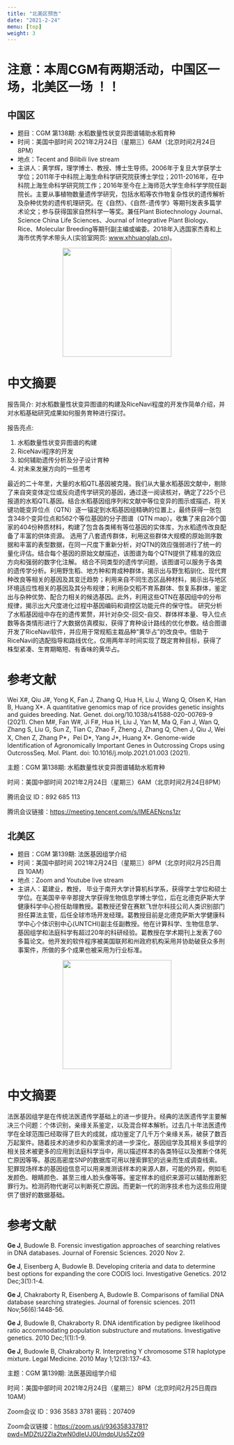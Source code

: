 ```yaml
---
title: "北美区预告"
date: "2021-2-24"
menu: [top]
weight: 3
---
```


# 注意：本周CGM有两期活动，中国区一场，北美区一场 ！！

## 中国区

- 题目：CGM 第138期: 水稻数量性状变异图谱辅助水稻育种
- 时间：美国中部时间 2021年2月24日（星期三）6AM（北京时间2月24日8PM）
- 地点：Tecent and Bilibili live stream
- 主讲人：黄学辉，理学博士、教授、博士生导师。2006年于复旦大学获学士学位；2011年于中科院上海生命科学研究院获博士学位；2011-2016年，在中科院上海生命科学研究院工作；2016年至今在上海师范大学生命科学学院任副院长。主要从事植物数量遗传学研究，包括水稻等农作物复杂性状的遗传解析及杂种优势的遗传机理研究。在《自然》、《自然-遗传学》等期刊发表多篇学术论文；参与获得国家自然科学一等奖。兼任Plant Biotechnology Journal、Science China Life Sciences、Journal of Integrative Plant Biology、Rice、Molecular Breeding等期刊副主编或编委。2018年入选国家杰青和上海市优秀学术带头人(实验室网页: www.xhhuanglab.cn)。

<div align="center">
<img src="https://i.loli.net/2021/02/22/tNiHAj7agJOrnI6.jpg" height=250>
</div>

# 中文摘要
报告简介:
对水稻数量性状变异图谱的构建及RiceNavi程度的开发作简单介绍，并对水稻基础研究成果如何服务育种进行探讨。

报告亮点:
1.	水稻数量性状变异图谱的构建
2.	RiceNavi程序的开发
3.	如何辅助遗传分析及分子设计育种
4.	对未来发展方向的一些思考

最近的二十年里，大量的水稻QTL基因被克隆。我们从大量水稻基因文献中，剔除了来自突变体定位或反向遗传学研究的基因，通过逐一阅读核对，确定了225个已报道的水稻QTL基因。结合水稻基因组序列和文献中等位变异的图示或描述，将关键功能变异位点（QTN）逐一锚定到水稻基因组精确的位置上，最终获得一张包含348个变异位点和562个等位基因的分子图谱（QTN map）。收集了来自26个国家的404份种质材料，构建了包含各类稀有等位基因的实体库，为水稻遗传改良配备了丰富的供体资源。
选用了八套遗传群体，利用这些群体大规模的原始测序数据和丰富的表型数据，在同一尺度下重新分析，对QTN的效应强弱进行了统一的量化评估。结合每个基因的原始文献描述，该图谱为每个QTN提供了精准的效应方向和强弱的数字化注解。
结合不同类型的遗传学问题，该图谱可以服务于各类的遗传学分析。利用野生稻、地方种和育成种群体，揭示出与野生稻驯化、现代育种改良等相关的基因及其变迁趋势；利用来自不同生态区品种材料，揭示出与地区环境适应性相关的基因及其分布规律；利用杂交稻不育系群体、恢复系群体，鉴定出与杂种优势、配合力相关的候选基因。此外，利用这些QTN在基因组中的分布规律，揭示出大尺度进化过程中基因编码和调控区功能元件的保守性。
研究分析了水稻基因组中存在的遗传累赘，并针对杂交-回交-自交、群体样本量、导入位点数等各类情形进行了大数据仿真模拟，获得了育种设计路线的优化参数。结合图谱开发了RiceNavi软件，并应用于常规稻主栽品种“黄华占”的改良中。借助于RiceNavi的选配指导和路线优化，仅用两年半时间实现了既定育种目标，获得了株型紧凑、生育期略短、有香味的黄华占。


# 参考文献

Wei X#, Qiu J#, Yong K, Fan J, Zhang Q, Hua H, Liu J, Wang Q, Olsen K, Han B, Huang X*. A quantitative genomics map of rice provides genetic insights and guides breeding. Nat. Genet. doi.org/10.1038/s41588-020-00769-9 (2021).
Chen M#, Fan W#, Ji F#, Hua H, Liu J, Yan M, Ma Q, Fan J, Wan Q, Zhang S, Liu G, Sun Z, Tian C, Zhao F, Zheng J, Zhang Q, Chen J, Qiu J, Wei X, Chen Z, Zhang P*，Pei D*, Yang J*, Huang X*. Genome-wide Identification of Agronomically Important Genes in Outcrossing Crops using OutcrossSeq. Mol. Plant. doi: 10.1016/j.molp.2021.01.003 (2021).


主题：CGM 第138期: 水稻数量性状变异图谱辅助水稻育种

时间：美国中部时间 2021年2月24日（星期三）6AM（北京时间2月24日8PM）

腾讯会议 ID：892 685 113

腾讯会议链接：https://meeting.tencent.com/s/lMEAENcns1zr


## 北美区

- 题目：CGM 第139期: 法医基因组学介绍
- 时间：美国中部时间 2021年2月24日（星期三）8PM（北京时间2月25日周四 10AM）
- 地点：Zoom and Youtube live stream
- 主讲人：葛建业，教授， 毕业于南开大学计算机科学系，获得学士学位和硕士学位。在美国辛辛辛那提大学获得生物信息学博士学位，后在北德克萨斯大学健康科学中心担任助理教授。葛教授还曾在赛默飞世尔科技公司人类识别部门担任算法主管，后任全球市场开发经理。葛教授目前是北德克萨斯大学健康科学中心个体识别中心(UNTCHI)副主任副教授。他在计算科学、生物信息学、基因组学和法庭科学有超过20年的科研经验。葛教授在学术期刊上发表了60多篇论文。他开发的软件程序被美国联邦和州政府机构采用并协助破获众多刑事案件，所做的多个成果也被采用为行业标准。

<div align="center">
<img src="https://i.loli.net/2021/02/24/yqhmiZHDKcjOlgu.jpg" height=250>
</div>

# 中文摘要

法医基因组学是在传统法医遗传学基础上的进一步提升。经典的法医遗传学主要解决三个问题：个体识别，亲缘关系鉴定，以及混合样本解析。过去几十年法医遗传学在全球范围已经取得了巨大的成就，成功鉴定了几千万个亲缘关系，破获了数百万起案件。随着技术的进步和办案需求的进一步深化，基因组学及其相关多组学的相关技术被更多的应用到法庭科学当中，用以描述样本的各类特征以及推断个体死亡原因等等。基因高密度SNP的数据库可用以搜索罪犯的远亲而生成调查线索。犯罪现场样本的基因组信息可以用来推测该样本的来源人群，可能的外观，例如毛发颜色、眼睛颜色、甚至三维人脸头像等等。鉴定样本的组织来源可以辅助推断犯罪行为。检测药物代谢可以判断死亡原因。而更新一代的测序技术也为这些应用提供了很好的数据基础。

# 参考文献

**Ge J**, Budowle B. Forensic investigation approaches of searching relatives in DNA databases. Journal of Forensic Sciences. 2020 Nov 2.

**Ge J**, Eisenberg A, Budowle B. Developing criteria and data to determine best options for expanding the core CODIS loci. Investigative Genetics. 2012 Dec;3(1):1-4.

**Ge J**, Chakraborty R, Eisenberg A, Budowle B. Comparisons of familial DNA database searching strategies. Journal of forensic sciences. 2011 Nov;56(6):1448-56. 

**Ge J**, Budowle B, Chakraborty R. DNA identification by pedigree likelihood ratio accommodating population substructure and mutations. Investigative genetics. 2010 Dec;1(1):1-9.

**Ge J**, Budowle B, Chakraborty R. Interpreting Y chromosome STR haplotype mixture. Legal Medicine. 2010 May 1;12(3):137-43.


主题：CGM 第139期: 法医基因组学介绍

时间：美国中部时间 2021年2月24日（星期三）8PM（北京时间2月25日周四 10AM）

Zoom会议 ID：936 3583 3781  密码：207409

Zoom会议链接：https://zoom.us/j/93635833781?pwd=MDZtU2ZIa2twN0dIeUJ0UmdpUUs5Zz09

